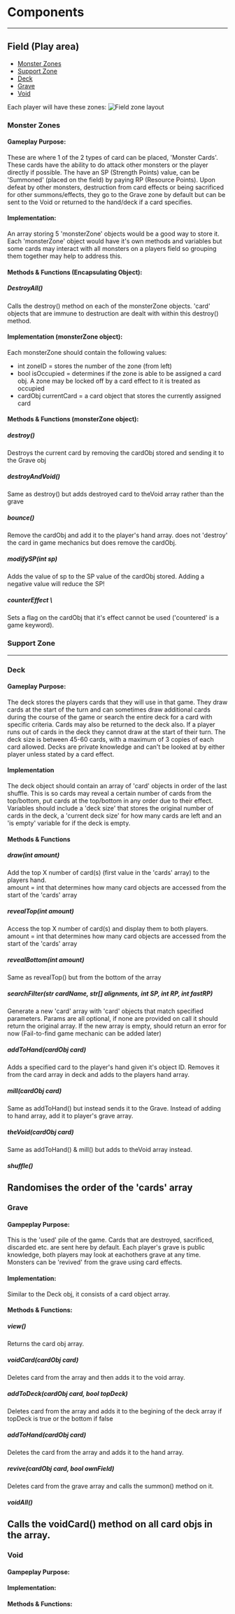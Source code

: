 # Components
---
## Field (Play area)
- [Monster Zones](#mzones)
- [Support Zone](#szone)
- [Deck](#deck)
- [Grave](#grave)
- [Void](#mvoid)


Each player will have these zones:
![Field zone layout](images/field.png)

### <a id="mzones"></a>Monster Zones
#### Gameplay Purpose:
These are where 1 of the 2 types of card can be placed, 'Monster Cards'. These cards have the ability to do attack other monsters or the player directly if possible. The have an SP (Strength Points) value, can be 'Summoned' (placed on the field) by paying RP (Resource Points). Upon defeat by other monsters, destruction from card effects or being sacrificed for other summons/effects, they go to the Grave zone by default but can be sent to the Void or returned to the hand/deck if a card specifies.
#### Implementation:
An array storing 5 'monsterZone' objects would be a good way to store it. Each 'monsterZone' object would have it's own methods and variables but some cards may interact with all monsters on a players field so grouping them together may help to address this.
#### Methods & Functions (Encapsulating Object):
##### DestroyAll()
Calls the destroy() method on each of the monsterZone objects. 'card' objects that are immune to destruction are dealt with within this destroy() method.
#### Implementation (monsterZone object):
Each monsterZone should contain the following values:
- int zoneID = stores the number of the zone (from left)
- bool isOccupied = determines if the zone is able to be assigned a card obj. A zone may be locked off by a card effect to it is treated as occupied
- cardObj currentCard = a card object that stores the currently assigned card
#### Methods & Functions (monsterZone object):
##### destroy()
Destroys the current card by removing the cardObj stored and sending it to the Grave obj
##### destroyAndVoid()
Same as destroy() but adds destroyed card to theVoid array rather than the grave
##### bounce()
Remove the cardObj and add it to the player's hand array. does not 'destroy' the card in game mechanics but does remove the cardObj.
##### modifySP(int sp)
Adds the value of sp to the SP value of the cardObj stored. Adding a negative value will reduce the SP!
##### counterEffect \
Sets a flag on the cardObj that it's effect cannot be used ('countered' is a game keyword).
### <a id="szone">Support Zone
---
### <a id="deck">Deck
#### Gameplay Purpose:
The deck stores the players cards that they will use in that game. They draw cards at the start of the turn and can sometimes draw additional cards during the course of the game or search the entire deck for a card with specific criteria. Cards may also be returned to the deck also. If a player runs out of cards in the deck they cannot draw at the start of their turn. The deck size is between 45-60 cards, with a maximum of 3 copies of each card allowed.
Decks are private knowledge and can't be looked at by either player unless stated by a card effect.
#### Implementation
The deck object should contain an array of 'card' objects in order of the last shuffle. This is so cards may reveal a certain number of cards from the top/bottom, put cards at the top/bottom in any order due to their effect. Variables should include a 'deck size' that stores the original number of cards in the deck, a 'current deck size' for how many cards are left and an 'is empty' variable for if the deck is empty.
#### Methods & Functions
##### draw(int amount)
Add the top X number of card(s) (first value in the 'cards' array) to the players hand.\
amount = int that determines how many card objects are accessed from the start of the 'cards' array
##### revealTop(int amount)
Access the top X number of card(s) and display them to both players.\
amount = int that determines how many card objects are accessed from the start of the 'cards' array
##### revealBottom(int amount)
Same as revealTop() but from the bottom of the array
##### searchFilter(str cardName, str[] alignments, int SP, int RP, int fastRP)
Generate a new 'card' array with 'card' objects that match specified parameters. Params are all optional, if none are provided on call it should return the original array. If the new array is empty, should return an error for now (Fail-to-find game mechanic can be added later)
##### addToHand(cardObj card)
Adds a specified card to the player's hand given it's object ID. Removes it from the card array in deck and adds to the players hand array.
##### mill(cardObj card)
Same as addToHand() but instead sends it to the Grave. Instead of adding to hand array, add it to player's grave array.
##### theVoid(cardObj card)
Same as addToHand() & mill() but adds to theVoid array instead.
##### shuffle()
Randomises the order of the 'cards' array
---
### <a id="grave">Grave
#### Gampeplay Purpose:
This is the 'used' pile of the game. Cards that are destroyed, sacrificed, discarded etc. are sent here by default. Each player's grave is public knowledge, both players may look at eachothers grave at any time. Monsters can be 'revived' from the grave using card effects.
#### Implementation:
Similar to the Deck obj, it consists of a card object array. 
#### Methods & Functions:
##### view()
Returns the card obj array.
##### voidCard(cardObj card)
Deletes card from the array and then adds it to the void array.
##### addToDeck(cardObj card, bool topDeck)
Deletes card from the array and adds it to the begining of the deck array if topDeck is true or the bottom if false
##### addToHand(cardObj card)
Deletes the card from the array and adds it to the hand array.
##### revive(cardObj card, bool ownField)
Deletes card from the grave array and calls the summon() method on it.
##### voidAll()
Calls the voidCard() method on all card objs in the array.
---
### <a id="mvoid">Void
#### Gampeplay Purpose:
#### Implementation:
#### Methods & Functions:
